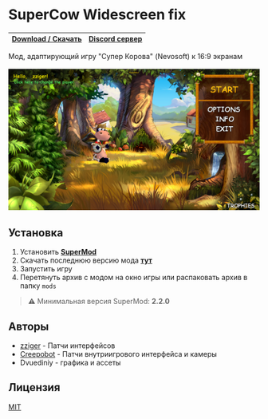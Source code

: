 # SuperCow Widescreen fix

| [**Download / Скачать**](https://github.com/zziger/supercow-widescreen-fix/archive/refs/heads/master.zip) | [**Discord сервер**](https://discord.supercow.community) |
|-------------------------------------------------------------------------------------------------------|-----------------------------------------------------|

Мод, адаптирующий игру "Супер Корова" (Nevosoft) к 16:9 экранам<br><br>
![screenshot](.github/screenshot.png)

## Установка <a id='install'></a>

1. Установить [**SuperMod**](https://github.com/zziger/supercow-mod#readme)
2. Скачать последнюю версию мода [**тут**](https://github.com/zziger/supercow-widescreen-fix/archive/refs/heads/master.zip)
3. Запустить игру
4. Перетянуть архив с модом на окно игры или распаковать архив в папку `mods`

> ⚠️ Минимальная версия SuperMod: **2.2.0**

## Авторы

- [zziger](https://github.com/zziger) - Патчи интерфейсов
- [Creepobot](https://github.com/creepobot) - Патчи внутриигрового интерфейса и камеры
- Dvuediniy - графика и ассеты

## Лицензия

[MIT](LICENSE)
